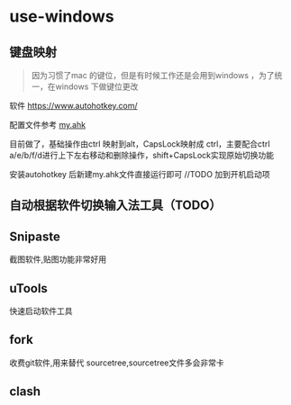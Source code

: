 # use-windows


## 键盘映射
> 因为习惯了mac 的键位，但是有时候工作还是会用到windows ，为了统一，在windows 下做键位更改

软件 
https://www.autohotkey.com/

配置文件参考 [my.ahk](my.ahk)


目前做了，基础操作由ctrl 映射到alt，CapsLock映射成 ctrl，主要配合ctrl a/e/b/f/d进行上下左右移动和删除操作，shift+CapsLock实现原始切换功能

安装autohotkey 后新建my.ahk文件直接运行即可
//TODO 加到开机启动项

## 自动根据软件切换输入法工具（TODO）



## Snipaste
截图软件,贴图功能非常好用

## uTools 
快速启动软件工具

## fork
收费git软件,用来替代 sourcetree,sourcetree文件多会非常卡

## clash
